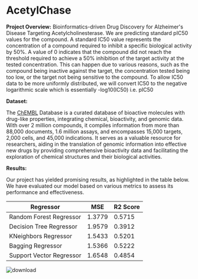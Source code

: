 # AcetylChase


**Project Overview:**
Bioinformatics-driven Drug Discovery for Alzheimer's Disease Targeting Acetylcholinesterase. We are predicting standard pIC50 values for the compound. A standard IC50 value represents the concentration of a compound required to inhibit a specific biological activity by 50%. A value of 0 indicates that the compound did not reach the threshold required to achieve a 50% inhibition of the target activity at the tested concentration. This can happen due to various reasons, such as the compound being inactive against the target, the concentration tested being too low, or the target not being sensitive to the compound. To allow IC50 data to be more uniformly distributed, we will convert IC50 to the negative logarithmic scale which is essentially -log10(IC50) i.e. pIC50

**Dataset:**

The [ChEMBL](https://www.ebi.ac.uk/chembl/) Database is a curated database of bioactive molecules with drug-like properties, integrating chemical, bioactivity, and genomic data. With over 2 million compounds, it compiles information from more than 88,000 documents, 1.6 million assays, and encompasses 15,000 targets, 2,000 cells, and 45,000 indications. It serves as a valuable resource for researchers, aiding in the translation of genomic information into effective new drugs by providing comprehensive bioactivity data and facilitating the exploration of chemical structures and their biological activities.

**Results:**

Our project has yielded promising results, as highlighted in the table below. We have evaluated our model based on various metrics to assess its performance and effectiveness.

| Regressor | MSE | R2 Score |
|--------|--------|--------|
| Random Forest Regressor | 1.3779 | 0.5715 |
| Decision Tree Regressor | 1.9579 | 0.3912 |
| KNeighbors Regressor | 1.5433 | 0.5201 |
| Bagging Regressor| 1.5366 | 0.5222 |
| Support Vector Regressor | 1.6548 | 0.4854 |

![download](https://github.com/neha013/AcetylChase/assets/41139808/d16154d4-54f0-471a-b32c-c0a09aae006a)


